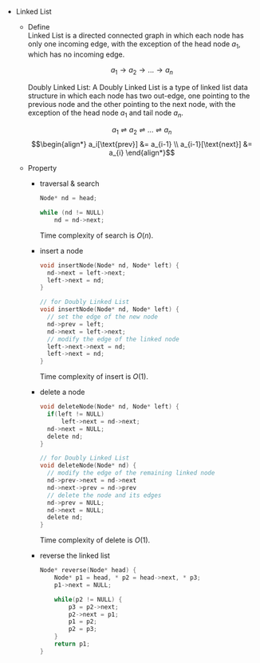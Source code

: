 * Linked List
  - Define  
    Linked List is a directed connected graph in which each node has only one incoming edge, with the exception of the head node $a_1$, which has no incoming edge.

    $$a_1 \to a_2 \to ... \to a_n$$

    Doubly Linked List: A Doubly Linked List is a type of linked list data structure in which each node has two out-edge, one pointing to the previous node and the other pointing to the next node, with the exception of the head node $a_1$ and tail node $a_n$.   

    $$a_1 \rightleftharpoons a_2 \rightleftharpoons ... \rightleftharpoons a_n$$
    $$\begin{align*}
      a_i[\text{prev}] &= a_{i-1}  \\
      a_{i-1}[\text{next}] &= a_{i}
    \end{align*}$$


  - Property
    - traversal & search
      ```c
      Node* nd = head;
      
      while (nd != NULL) 
          nd = nd->next;
      ```
      Time complexity of search is $O(n)$.

    - insert a node
      ```c
      void insertNode(Node* nd, Node* left) {
        nd->next = left->next;
        left->next = nd;
      }
      ```

      ```c
      // for Doubly Linked List
      void insertNode(Node* nd, Node* left) {
        // set the edge of the new node
        nd->prev = left;
        nd->next = left->next;
        // modify the edge of the linked node
        left->next->next = nd;
        left->next = nd;
      }
      ```

      Time complexity of insert is $O(1)$.

    - delete a node
      ```c
      void deleteNode(Node* nd, Node* left) {
        if(left != NULL)
            left->next = nd->next;
        nd->next = NULL;
        delete nd;
      }
      ```

      ```c
      // for Doubly Linked List
      void deleteNode(Node* nd) {
        // modify the edge of the remaining linked node
        nd->prev->next = nd->next
        nd->next->prev = nd->prev
        // delete the node and its edges
        nd->prev = NULL;
        nd->next = NULL;
        delete nd;
      }
      ```

      Time complexity of delete is $O(1)$.

    - reverse the linked list
      ```cpp
      Node* reverse(Node* head) {
          Node* p1 = head, * p2 = head->next, * p3;
          p1->next = NULL;
      
          while(p2 != NULL) {
              p3 = p2->next;
              p2->next = p1;
              p1 = p2;
              p2 = p3;
          }
          return p1;
      }
      ```
